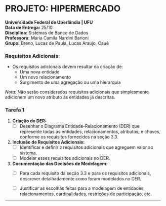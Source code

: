 # PROJETO: HIPERMERCADO

**Universidade Federal de Uberlândia | UFU**   
**Data de Entrega:** 25/10  
**Disciplina:** Sistemas de Banco de Dados  
**Professora:** Maria Camila Nardini Barioni  
**Grupo:** Breno, Lucas de Paula, Lucas Araujo, Cauê 

### Requisitos Adicionais:
- Os requisitos adicionais devem resultar na criação de:
  - Uma nova entidade
  - Um novo relacionamento
  - Surgimento de uma agregação ou uma hierarquia

*Nota:* Não serão considerados requisitos adicionais que simplesmente adicionem um novo atributo às entidades já descritas.

### Tarefa 1
  1. **Criação do DER:**
     - [ ] Desenhar o Diagrama Entidade-Relacionamento (DER) que represente todas as entidades, relacionamentos, atributos, e chaves, conforme os requisitos fornecidos na seção 3.3.

  2. **Inclusão de Requisitos Adicionais:**
     - [ ] Identificar e definir `2` requisitos adicionais que agreguem valor ao sistema.
     - [ ] Modelar esses requisitos adicionais no DER.

  3. **Documentação das Decisões de Modelagem:**
     - [ ] Para cada requisito da seção 3.3 e para os requisitos adicionais, descrever detalhadamente como foram modelados no DER.
     - [ ] Justificar as escolhas feitas para a modelagem de entidades, relacionamentos, cardinalidades, restrições de participação, etc.


---
